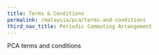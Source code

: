 ```yaml
---
title: Terms & Conditions
permalink: /malaysia/pca/terms-and-conditions
third_nav_title: Periodic Commuting Arrangement
---
```


PCA terms and conditions
